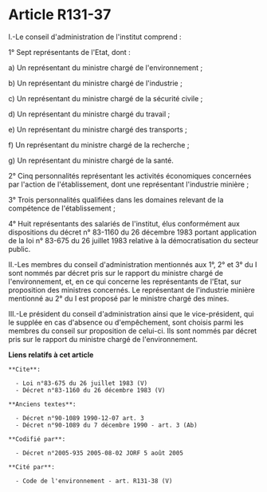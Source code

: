 # Article R131-37

I.-Le conseil d'administration de l'institut comprend : 

1° Sept représentants de l'Etat, dont : 

a) Un représentant du ministre chargé de l'environnement ; 

b) Un représentant du ministre chargé de l'industrie ; 

c) Un représentant du ministre chargé de la sécurité civile ; 

d) Un représentant du ministre chargé du travail ; 

e) Un représentant du ministre chargé des transports ; 

f) Un représentant du ministre chargé de la recherche ; 

g) Un représentant du ministre chargé de la santé. 

2° Cinq personnalités représentant les activités économiques concernées par l'action de l'établissement, dont une
représentant l'industrie minière ; 

3° Trois personnalités qualifiées dans les domaines relevant de la compétence de l'établissement ; 

4° Huit représentants des salariés de l'institut, élus conformément aux dispositions du décret n° 83-1160 du 26 décembre 1983
portant application de la loi n° 83-675 du 26 juillet 1983 relative à la démocratisation du secteur public. 

II.-Les membres du conseil d'administration mentionnés aux 1°, 2° et 3° du I sont nommés par décret pris sur le rapport du
ministre chargé de l'environnement, et, en ce qui concerne les représentants de l'Etat, sur proposition des ministres
concernés. Le représentant de l'industrie minière mentionné au 2° du I est proposé par le ministre chargé des mines. 

III.-Le président du conseil d'administration ainsi que le vice-président, qui le supplée en cas d'absence ou d'empêchement,
sont choisis parmi les membres du conseil sur proposition de celui-ci. Ils sont nommés par décret pris sur le rapport du
ministre chargé de l'environnement.

**Liens relatifs à cet article**

	**Cite**:

	  - Loi n°83-675 du 26 juillet 1983 (V)
	  - Décret n°83-1160 du 26 décembre 1983 (V)

	**Anciens textes**:

	  - Décret n°90-1089 1990-12-07 art. 3
	  - Décret n°90-1089 du 7 décembre 1990 - art. 3 (Ab)

	**Codifié par**:

	  - Décret n°2005-935 2005-08-02 JORF 5 août 2005

	**Cité par**:

	  - Code de l'environnement - art. R131-38 (V)
